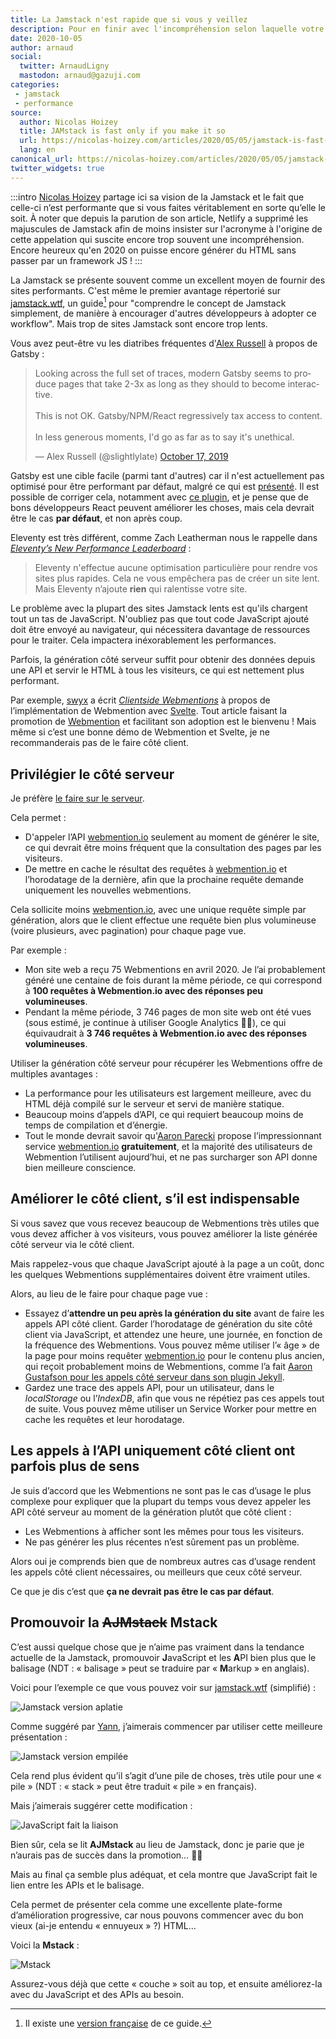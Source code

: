```yaml
---
title: La Jamstack n'est rapide que si vous y veillez
description: Pour en finir avec l'incompréhension selon laquelle votre site statique doit forcément utiliser du JavaScript et des APIs.
date: 2020-10-05
author: arnaud
social:
  twitter: ArnaudLigny
  mastodon: arnaud@gazuji.com
categories:
 - jamstack
 - performance
source:
  author: Nicolas Hoizey
  title: JAMstack is fast only if you make it so
  url: https://nicolas-hoizey.com/articles/2020/05/05/jamstack-is-fast-only-if-you-make-it-so/
  lang: en
canonical_url: https://nicolas-hoizey.com/articles/2020/05/05/jamstack-is-fast-only-if-you-make-it-so/
twitter_widgets: true
---
```

:::intro
[Nicolas Hoizey](https://nicolas-hoizey.com) partage ici sa vision de la Jamstack et le fait que celle-ci n’est performante que si vous faites véritablement en sorte qu’elle le soit. À noter que depuis la parution de son article, Netlify a supprimé les majuscules de Jamstack afin de moins insister sur l'acronyme à l'origine de cette appelation qui suscite encore trop souvent une incompréhension. Encore heureux qu'en 2020 on puisse encore générer du HTML sans passer par un framework JS !
:::

La Jamstack se présente souvent comme un excellent moyen de fournir des sites performants. C'est même le premier avantage répertorié sur [jamstack.wtf](https://jamstack.wtf), un guide[^1] pour "comprendre le concept de Jamstack simplement, de manière à encourager d'autres développeurs à adopter ce workflow". Mais trop de sites Jamstack sont encore trop lents.

Vous avez peut-être vu les diatribes fréquentes d'[Alex Russell](https://infrequently.org) à propos de Gatsby :

<blockquote class="twitter-tweet"><p lang="en" dir="ltr">Looking across the full set of traces, modern Gatsby seems to produce pages that take 2-3x as long as they should to become interactive. <br><br>This is not OK. Gatsby/NPM/React regressively tax access to content.<br><br>In less generous moments, I&#39;d go as far as to say it&#39;s unethical.</p>&mdash; Alex Russell (@slightlylate) <a href="https://twitter.com/slightlylate/status/1184959830819106816">October 17, 2019</a></blockquote>

Gatsby est une cible facile (parmi tant d'autres) car il n'est actuellement pas optimisé pour être performant par défaut, malgré ce qui est [présenté](https://store.gatsbyjs.org/product/gatsby-sticker-6-pack). Il est possible de corriger cela, notamment avec [ce plugin](https://www.gatsbyjs.org/packages/gatsby-plugin-no-javascript/), et je pense que de bons développeurs React peuvent améliorer les choses, mais cela devrait être le cas **par défaut**, et non après coup.

Eleventy est très différent, comme Zach Leatherman nous le rappelle dans [_Eleventy’s New Performance Leaderboard_](https://www.zachleat.com/web/performance-dashboard/) :

> Eleventy n'effectue aucune optimisation particulière pour rendre vos sites plus rapides. Cela ne vous empêchera pas de créer un site lent. Mais Eleventy n’ajoute **rien** qui ralentisse votre site.

Le problème avec la plupart des sites Jamstack lents est qu'ils chargent tout un tas de JavaScript. N'oubliez pas que tout code JavaScript ajouté doit être envoyé au navigateur, qui nécessitera davantage de ressources pour le traiter. Cela impactera inéxorablement les performances.

Parfois, la génération côté serveur suffit pour obtenir des données depuis une API et servir le HTML à tous les visiteurs, ce qui est nettement plus performant.

Par exemple, [swyx](https://www.swyx.io) a écrit [_Clientside Webmentions_](https://www.swyx.io/writing/clientside-webmentions/) à propos de l’implémentation de Webmention avec [Svelte](https://svelte.dev). Tout article faisant la promotion de [Webmention](https://indieweb.org/Webmention) et facilitant son adoption est le bienvenu ! Mais même si c’est une bonne démo de Webmention et Svelte, je ne recommanderais pas de le faire côté client.

## Privilégier le côté serveur

Je préfère [le faire sur le serveur](https://nicolas-hoizey.com/articles/2017/07/27/so-long-disqus-hello-webmentions/#how-does-it-work-on-this-site).

Cela permet :

- D'appeler l’API [webmention.io](http://webmention.io) seulement au moment de générer le site, ce qui devrait être moins fréquent que la consultation des pages par les visiteurs.
- De mettre en cache le résultat des requêtes à [webmention.io](http://webmention.io) et l’horodatage de la dernière, afin que la prochaine requête demande uniquement les nouvelles webmentions.

Cela sollicite moins [webmention.io](http://webmention.io), avec une unique requête simple par génération, alors que le client effectue une requête bien plus volumineuse (voire plusieurs, avec pagination) pour chaque page vue.

Par exemple :

- Mon site web a reçu 75 Webmentions en avril 2020. Je l’ai probablement généré une centaine de fois durant la même période, ce qui correspond à **100 requêtes à Webmention.io avec des réponses peu volumineuses**.
- Pendant la même période, 3 746 pages de mon site web ont été vues (sous estimé, je continue à utiliser Google Analytics 🤷‍♂️), ce qui équivaudrait à **3 746 requêtes à Webmention.io avec des réponses volumineuses**.

Utiliser la génération côté serveur pour récupérer les Webmentions offre de multiples avantages :

- La performance pour les utilisateurs est largement meilleure, avec du HTML déjà compilé sur le serveur et servi de manière statique.
- Beaucoup moins d’appels d’API, ce qui requiert beaucoup moins de temps de compilation et d’énergie.
- Tout le monde devrait savoir qu'[Aaron Parecki](https://aaronparecki.com) propose l’impressionnant service [webmention.io](http://webmention.io) **gratuitement**, et la majorité des utilisateurs de Webmention l’utilisent aujourd’hui, et ne pas surcharger son API donne bien meilleure conscience.

## Améliorer le côté client, s’il est indispensable

Si vous savez que vous recevez beaucoup de Webmentions très utiles que vous devez afficher à vos visiteurs, vous pouvez améliorer la liste générée côté serveur via le côté client.

Mais rappelez-vous que chaque JavaScript ajouté à la page a un coût, donc les quelques Webmentions supplémentaires doivent être vraiment utiles.

Alors, au lieu de le faire pour chaque page vue :

- Essayez d’**attendre un peu après la génération du site** avant de faire les appels API côté client. Garder l’horodatage de génération du site côté client via JavaScript, et attendez une heure, une journée, en fonction de la fréquence des Webmentions. Vous pouvez même utiliser l’« âge » de la page pour moins requêter [webmention.io](http://webmention.io) pour le contenu plus ancien, qui reçoit probablement moins de Webmentions, comme l’a fait [Aaron Gustafson pour les appels côté serveur dans son plugin Jekyll](https://aarongustafson.github.io/jekyll-webmention_io/performance-tuning).
- Gardez une trace des appels API, pour un utilisateur, dans le _localStorage_ ou l’_IndexDB_, afin que vous ne répétiez pas ces appels tout de suite. Vous pouvez même utiliser un Service Worker pour mettre en cache les requêtes et leur horodatage.

## Les appels à l’API uniquement côté client ont parfois plus de sens

Je suis d’accord que les Webmentions ne sont pas le cas d’usage le plus complexe pour expliquer que la plupart du temps vous devez appeler les API côté serveur au moment de la génération plutôt que côté client :

- Les Webmentions à afficher sont les mêmes pour tous les visiteurs.
- Ne pas générer les plus récentes n’est sûrement pas un problème.

Alors oui je comprends bien que de nombreux autres cas d’usage rendent les appels côté client nécessaires, ou meilleurs que ceux côté serveur.

Ce que je dis c’est que **ça ne devrait pas être le cas par défaut**.

## Promouvoir la ~~AJMstack~~ Mstack

C’est aussi quelque chose que je n’aime pas vraiment dans la tendance actuelle de la Jamstack, promouvoir **J**avaScript et les **A**PI bien plus que le balisage (NDT : « balisage » peut se traduire par « **M**arkup » en anglais).

Voici pour l’exemple ce que vous pouvez voir sur [jamstack.wtf](https://jamstack.wtf/) (simplifié) :

![Jamstack version aplatie](../../assets/images/post/2020-10-05_la-jamstack-n-est-rapide-que-si-vous-la-rendez-rapide/jamstack-horizontal.svg "Jamstack version aplatie")

Comme suggéré par [Yann](https://twitter.com/yann_yinn), j’aimerais commencer par utiliser cette meilleure présentation :

![Jamstack version empilée](../../assets/images/post/2020-10-05_la-jamstack-n-est-rapide-que-si-vous-la-rendez-rapide/jamstack-vertical.svg "Jamstack version empilée")

Cela rend plus évident qu’il s’agit d’une pile de choses, très utile pour une « pile » (NDT : « stack » peut être traduit « pile » en français).

Mais j’aimerais suggérer cette modification :

![JavaScript fait la liaison](../../assets/images/post/2020-10-05_la-jamstack-n-est-rapide-que-si-vous-la-rendez-rapide/ajmstack.svg "JavaScript fait la liaison")

Bien sûr, cela se lit **AJMstack** au lieu de Jamstack, donc je parie que je n’aurais pas de succès dans la promotion… 🤷‍♂️

Mais au final ça semble plus adéquat, et cela montre que JavaScript fait le lien entre les APIs et le balisage.

Cela permet de présenter cela comme une excellente plate-forme d’amélioration progressive, car nous pouvons commencer avec du bon vieux (ai-je entendu « ennuyeux » ?) HTML…

Voici la **Mstack** :

![Mstack](../../assets/images/post/2020-10-05_la-jamstack-n-est-rapide-que-si-vous-la-rendez-rapide/mstack.svg "Mstack")

Assurez-vous déjà que cette « couche » soit au top, et ensuite améliorez-la avec du JavaScript et des APIs au besoin.

[^1]: Il existe une [version française](page:post/c-est-quoi-la-jamstack) de ce guide.
